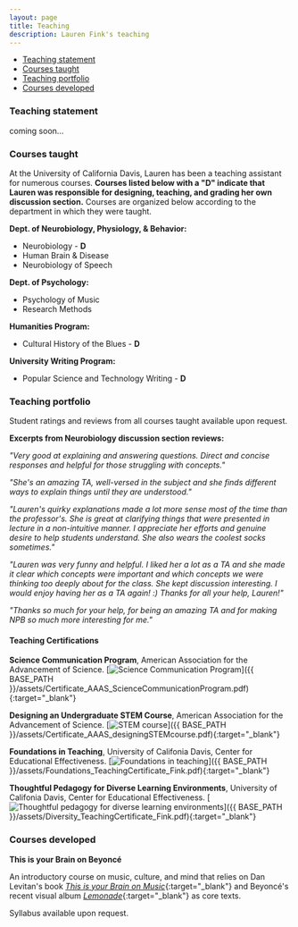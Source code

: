 ```yaml
---
layout: page
title: Teaching
description: Lauren Fink's teaching
---
```

<HEAD>
<!-- Global site tag (gtag.js) - Google Analytics -->
  <script async src="https://www.googletagmanager.com/gtag/js?id=UA-114823830-1"></script>
  <script>
    window.dataLayer = window.dataLayer || [];
    function gtag(){dataLayer.push(arguments);}
    gtag('js', new Date());
    gtag('config', 'UA-114823830-1');
  </script>
</HEAD>

<div class="navbar">
    <div class="navbar-inner">
        <ul class="nav">
            <li><a href="#philosophy">Teaching statement</a></li>
            <li><a href="#current">Courses taught</a></li>
            <li><a href="#portfolio">Teaching portfolio</a></li>
            <li><a href="#dev">Courses developed</a></li>
        </ul>
    </div>
</div>


### <a name="philosophy"></a>Teaching statement
coming soon...

### <a name="current"></a>Courses taught
At the University of California Davis, Lauren has been a teaching assistant for numerous courses. **Courses listed below with a "D" indicate that Lauren was responsible for designing, teaching, and grading her own discussion section.** Courses are organized below according to the department in which they were taught. 

**Dept. of Neurobiology, Physiology, & Behavior:** 
- Neurobiology - **D**
- Human Brain & Disease 
- Neurobiology of Speech 

**Dept. of Psychology:**
- Psychology of Music
- Research Methods 

**Humanities Program:**
- Cultural History of the Blues - **D**

**University Writing Program:**  
- Popular Science and Technology Writing - **D**


### <a name="portfolio"></a>Teaching portfolio
Student ratings and reviews from all courses taught available upon request. 

**Excerpts from Neurobiology discussion section reviews:**  

*"Very good at explaining and answering questions. Direct and concise responses and helpful for those struggling with concepts."*  

*"She's an amazing TA, well-versed in the subject and she finds different ways to explain things until they are understood."*  

*"Lauren's quirky explanations made a lot more sense most of the time than the professor's. She is great at clarifying things that were presented in lecture in a non-intuitive manner. I appreciate her efforts and genuine desire to help students understand. She also wears the coolest socks sometimes."*  

*"Lauren was very funny and helpful. I liked her a lot as a TA and she made it clear which concepts were important and which concepts we were thinking too deeply about for the class. She kept discussion interesting. I would enjoy having her as a TA again! :) Thanks for all your help, Lauren!"*  

*"Thanks so much for your help, for being an amazing TA and for making NPB so much more interesting for me."*


#### Teaching Certifications
**Science Communication Program**, American Association for the Advancement of Science. [![Science Communication Program](icons16/pdf-icon.png)]({{ BASE_PATH }}/assets/Certificate_AAAS_ScienceCommunicationProgram.pdf){:target="_blank"} 

**Designing an Undergraduate STEM Course**, American Association for the Advancement of Science. [![STEM course](icons16/pdf-icon.png)]({{ BASE_PATH }}/assets/Certificate_AAAS_designingSTEMcourse.pdf){:target="_blank"}  

**Foundations in Teaching**, University of Califonia Davis, Center for Educational Effectiveness. [![Foundations in teaching](icons16/pdf-icon.png)]({{ BASE_PATH }}/assets/Foundations_TeachingCertificate_Fink.pdf){:target="_blank"} 

**Thoughtful Pedagogy for Diverse Learning Environments**, University of Califonia Davis, Center for Educational Effectiveness. [![Thoughtful pedagogy for diverse learning environments](icons16/pdf-icon.png)]({{ BASE_PATH }}/assets/Diversity_TeachingCertificate_Fink.pdf){:target="_blank"}

### <a name="dev"></a>Courses developed

**This is your Brain on Beyoncé**  

An introductory course on music, culture, and mind that relies on Dan Levitan's book [*This is your Brain on Music*](http://daniellevitin.com/publicpage/books/this-is-your-brain-on-music/){:target="_blank"} and Beyoncé's recent visual album [*Lemonade*](http://www.beyonce.com/album/lemonade-visual-album/){:target="_blank"} as core texts.  

Syllabus available upon request.
